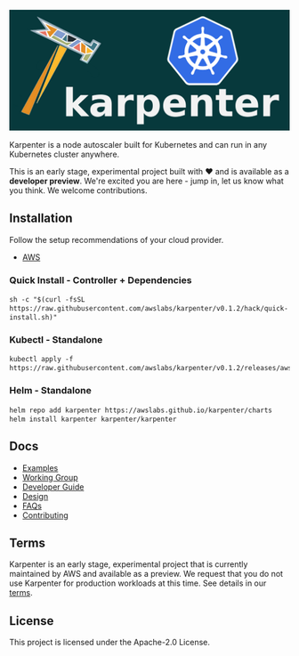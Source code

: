 ![](docs/images/karpenter-banner.png)

Karpenter is a node autoscaler built for Kubernetes and can run in any Kubernetes cluster anywhere.

This is an early stage, experimental project built with ❤️ and is available as a **developer preview**. We're excited you are here - jump in, let us know what you think. We welcome contributions.
## Installation
Follow the setup recommendations of your cloud provider.
- [AWS](docs/aws)

### Quick Install - Controller + Dependencies
```
sh -c "$(curl -fsSL https://raw.githubusercontent.com/awslabs/karpenter/v0.1.2/hack/quick-install.sh)"
```

### Kubectl - Standalone
```
kubectl apply -f https://raw.githubusercontent.com/awslabs/karpenter/v0.1.2/releases/aws/manifest.yaml
```

### Helm - Standalone
```
helm repo add karpenter https://awslabs.github.io/karpenter/charts
helm install karpenter karpenter/karpenter
```

## Docs
- [Examples](docs/aws/examples)
- [Working Group](docs/working-group)
- [Developer Guide](docs/DEVELOPER_GUIDE.md)
- [Design](docs/designs/DESIGN.md)
- [FAQs](docs/FAQs.md)
- [Contributing](docs/CONTRIBUTING.md)

## Terms
Karpenter is an early stage, experimental project that is currently maintained by AWS and available as a preview. We request that you do not use Karpenter for production workloads at this time. See details in our [terms](docs/TERMS.md).

## License
This project is licensed under the Apache-2.0 License.
